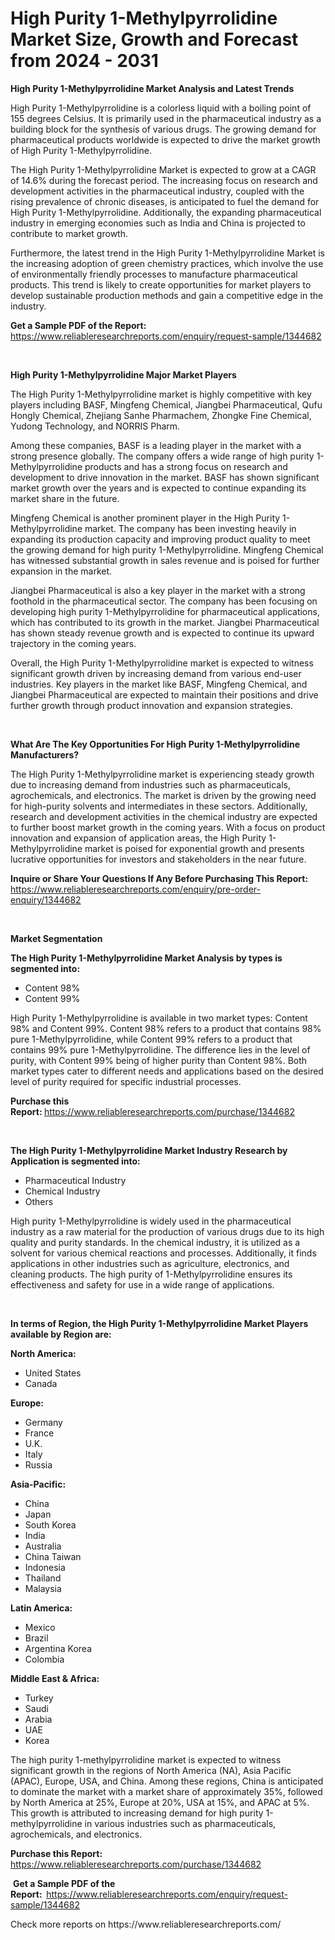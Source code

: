 <p><h1>High Purity 1-Methylpyrrolidine Market Size, Growth and Forecast from 2024 - 2031</h1></p><p><strong>High Purity 1-Methylpyrrolidine Market Analysis and Latest Trends</strong></p>
<p><p>High Purity 1-Methylpyrrolidine is a colorless liquid with a boiling point of 155 degrees Celsius. It is primarily used in the pharmaceutical industry as a building block for the synthesis of various drugs. The growing demand for pharmaceutical products worldwide is expected to drive the market growth of High Purity 1-Methylpyrrolidine.</p><p>The High Purity 1-Methylpyrrolidine Market is expected to grow at a CAGR of 14.6% during the forecast period. The increasing focus on research and development activities in the pharmaceutical industry, coupled with the rising prevalence of chronic diseases, is anticipated to fuel the demand for High Purity 1-Methylpyrrolidine. Additionally, the expanding pharmaceutical industry in emerging economies such as India and China is projected to contribute to market growth.</p><p>Furthermore, the latest trend in the High Purity 1-Methylpyrrolidine Market is the increasing adoption of green chemistry practices, which involve the use of environmentally friendly processes to manufacture pharmaceutical products. This trend is likely to create opportunities for market players to develop sustainable production methods and gain a competitive edge in the industry.</p></p>
<p><strong>Get a Sample PDF of the Report:&nbsp;</strong> <a href="https://www.reliableresearchreports.com/enquiry/request-sample/1344682">https://www.reliableresearchreports.com/enquiry/request-sample/1344682</a></p>
<p>&nbsp;</p>
<p><strong>High Purity 1-Methylpyrrolidine Major Market Players</strong></p>
<p><p>The High Purity 1-Methylpyrrolidine market is highly competitive with key players including BASF, Mingfeng Chemical, Jiangbei Pharmaceutical, Qufu Hongly Chemical, Zhejiang Sanhe Pharmachem, Zhongke Fine Chemical, Yudong Technology, and NORRIS Pharm. </p><p>Among these companies, BASF is a leading player in the market with a strong presence globally. The company offers a wide range of high purity 1-Methylpyrrolidine products and has a strong focus on research and development to drive innovation in the market. BASF has shown significant market growth over the years and is expected to continue expanding its market share in the future.</p><p>Mingfeng Chemical is another prominent player in the High Purity 1-Methylpyrrolidine market. The company has been investing heavily in expanding its production capacity and improving product quality to meet the growing demand for high purity 1-Methylpyrrolidine. Mingfeng Chemical has witnessed substantial growth in sales revenue and is poised for further expansion in the market.</p><p>Jiangbei Pharmaceutical is also a key player in the market with a strong foothold in the pharmaceutical sector. The company has been focusing on developing high purity 1-Methylpyrrolidine for pharmaceutical applications, which has contributed to its growth in the market. Jiangbei Pharmaceutical has shown steady revenue growth and is expected to continue its upward trajectory in the coming years.</p><p>Overall, the High Purity 1-Methylpyrrolidine market is expected to witness significant growth driven by increasing demand from various end-user industries. Key players in the market like BASF, Mingfeng Chemical, and Jiangbei Pharmaceutical are expected to maintain their positions and drive further growth through product innovation and expansion strategies.</p></p>
<p>&nbsp;</p>
<p><strong>What Are The Key Opportunities For High Purity 1-Methylpyrrolidine Manufacturers?</strong></p>
<p><p>The High Purity 1-Methylpyrrolidine market is experiencing steady growth due to increasing demand from industries such as pharmaceuticals, agrochemicals, and electronics. The market is driven by the growing need for high-purity solvents and intermediates in these sectors. Additionally, research and development activities in the chemical industry are expected to further boost market growth in the coming years. With a focus on product innovation and expansion of application areas, the High Purity 1-Methylpyrrolidine market is poised for exponential growth and presents lucrative opportunities for investors and stakeholders in the near future.</p></p>
<p><strong>Inquire or Share Your Questions If Any Before Purchasing This Report:</strong> <a href="https://www.reliableresearchreports.com/enquiry/pre-order-enquiry/1344682">https://www.reliableresearchreports.com/enquiry/pre-order-enquiry/1344682</a></p>
<p>&nbsp;</p>
<p><strong>Market Segmentation</strong></p>
<p><strong>The High Purity 1-Methylpyrrolidine Market Analysis by types is segmented into:</strong></p>
<p><ul><li>Content 98%</li><li>Content 99%</li></ul></p>
<p><p>High Purity 1-Methylpyrrolidine is available in two market types: Content 98% and Content 99%. Content 98% refers to a product that contains 98% pure 1-Methylpyrrolidine, while Content 99% refers to a product that contains 99% pure 1-Methylpyrrolidine. The difference lies in the level of purity, with Content 99% being of higher purity than Content 98%. Both market types cater to different needs and applications based on the desired level of purity required for specific industrial processes.</p></p>
<p><strong>Purchase this Report:&nbsp;</strong><a href="https://www.reliableresearchreports.com/purchase/1344682">https://www.reliableresearchreports.com/purchase/1344682</a></p>
<p>&nbsp;</p>
<p><strong>The High Purity 1-Methylpyrrolidine Market Industry Research by Application is segmented into:</strong></p>
<p><ul><li>Pharmaceutical Industry</li><li>Chemical Industry</li><li>Others</li></ul></p>
<p><p>High purity 1-Methylpyrrolidine is widely used in the pharmaceutical industry as a raw material for the production of various drugs due to its high quality and purity standards. In the chemical industry, it is utilized as a solvent for various chemical reactions and processes. Additionally, it finds applications in other industries such as agriculture, electronics, and cleaning products. The high purity of 1-Methylpyrrolidine ensures its effectiveness and safety for use in a wide range of applications.</p></p>
<p>&nbsp;</p>
<p><strong>In terms of Region, the High Purity 1-Methylpyrrolidine Market Players available by Region are:</strong></p>
<p>
    <p> <strong> North America: </strong>
        <ul>
            <li>United States</li>
            <li>Canada</li>
        </ul>
        </p> 
    <p> <strong> Europe: </strong>
        <ul>
            <li>Germany</li>
            <li>France</li>
            <li>U.K.</li>
            <li>Italy</li>
            <li>Russia</li>
        </ul>
        </p> 
    <p> <strong> Asia-Pacific: </strong>
        <ul>
            <li>China</li>
            <li>Japan</li>
            <li>South Korea</li>
            <li>India</li>
            <li>Australia</li>
            <li>China Taiwan</li>
            <li>Indonesia</li>
            <li>Thailand</li>
            <li>Malaysia</li>
        </ul>
        </p> 
    <p> <strong> Latin America: </strong>
        <ul>
            <li>Mexico</li>
            <li>Brazil</li>
            <li>Argentina Korea</li>
            <li>Colombia</li>
        </ul>
        </p> 
    <p> <strong> Middle East & Africa: </strong>
        <ul>
            <li>Turkey</li>
            <li>Saudi</li>
            <li>Arabia</li>
            <li>UAE</li>
            <li>Korea</li>
        </ul>
    </p>
    </p>
<p><p>The high purity 1-methylpyrrolidine market is expected to witness significant growth in the regions of North America (NA), Asia Pacific (APAC), Europe, USA, and China. Among these regions, China is anticipated to dominate the market with a market share of approximately 35%, followed by North America at 25%, Europe at 20%, USA at 15%, and APAC at 5%. This growth is attributed to increasing demand for high purity 1-methylpyrrolidine in various industries such as pharmaceuticals, agrochemicals, and electronics.</p></p>
<p><strong>Purchase this Report: </strong><a href="https://www.reliableresearchreports.com/purchase/1344682">https://www.reliableresearchreports.com/purchase/1344682</a></p>
<p>&nbsp;<strong>Get a Sample PDF of the Report:&nbsp;&nbsp;</strong><a href="https://www.reliableresearchreports.com/enquiry/request-sample/1344682">https://www.reliableresearchreports.com/enquiry/request-sample/1344682</a></p>
<p><strong></strong></p>
<p>Check more reports on https://www.reliableresearchreports.com/</p>